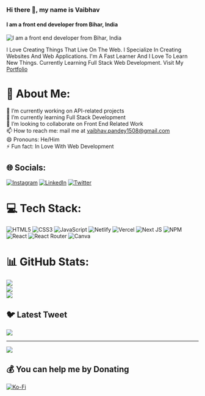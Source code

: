 ### Hi there 👋, my name is Vaibhav
#### I am a front end developer from Bihar, India
![I am a front end developer from Bihar, India](https://media.giphy.com/media/ZVik7pBtu9dNS/giphy.gif)

I Love Creating Things That Live On The Web. I Specialize In Creating Websites And Web Applications. I'm A Fast Learner And I Love To Learn New Things. Currently Learning Full Stack Web Development. Visit My [Portfolio](https://kumarvaibhav.vercel.app/)

# 💫 About Me:
🔭 I’m currently working on API-related projects<br>🌱 I’m currently learning Full Stack Development<br>👯 I’m looking to collaborate on Front End Related Work<br>📫 How to reach me: mail me at vaibhav.pandey1508@gmail.com<br>😄 Pronouns: He/Him<br>⚡ Fun fact: In Love With Web Development


## 🌐 Socials:
[![Instagram](https://img.shields.io/badge/Instagram-%23E4405F.svg?logo=Instagram&logoColor=white)](https://instagram.com/codeewithme) [![LinkedIn](https://img.shields.io/badge/LinkedIn-%230077B5.svg?logo=linkedin&logoColor=white)](https://linkedin.com/in/devXvaibhav) [![Twitter](https://img.shields.io/badge/Twitter-%231DA1F2.svg?logo=Twitter&logoColor=white)](https://twitter.com/SyntaxError408) 

# 💻 Tech Stack:
![HTML5](https://img.shields.io/badge/html5-%23E34F26.svg?style=for-the-badge&logo=html5&logoColor=white) ![CSS3](https://img.shields.io/badge/css3-%231572B6.svg?style=for-the-badge&logo=css3&logoColor=white) ![JavaScript](https://img.shields.io/badge/javascript-%23323330.svg?style=for-the-badge&logo=javascript&logoColor=%23F7DF1E) ![Netlify](https://img.shields.io/badge/netlify-%23000000.svg?style=for-the-badge&logo=netlify&logoColor=#00C7B7) ![Vercel](https://img.shields.io/badge/vercel-%23000000.svg?style=for-the-badge&logo=vercel&logoColor=white) ![Next JS](https://img.shields.io/badge/Next-black?style=for-the-badge&logo=next.js&logoColor=white) ![NPM](https://img.shields.io/badge/NPM-%23000000.svg?style=for-the-badge&logo=npm&logoColor=white) ![React](https://img.shields.io/badge/react-%2320232a.svg?style=for-the-badge&logo=react&logoColor=%2361DAFB) ![React Router](https://img.shields.io/badge/React_Router-CA4245?style=for-the-badge&logo=react-router&logoColor=white) ![Canva](https://img.shields.io/badge/Canva-%2300C4CC.svg?style=for-the-badge&logo=Canva&logoColor=white)
# 📊 GitHub Stats:
![](https://github-readme-stats.vercel.app/api?username=prgVaibhav&theme=nightowl&hide_border=false&include_all_commits=false&count_private=false)<br/>
![](https://github-readme-streak-stats.herokuapp.com/?user=prgVaibhav&theme=nightowl&hide_border=false)<br/>
![](https://github-readme-stats.vercel.app/api/top-langs/?username=prgVaibhav&theme=nightowl&hide_border=false&include_all_commits=false&count_private=false&layout=compact)

## 🐦 Latest Tweet
[![](https://gtce.itsvg.in/api?username=SyntaxError408)](https://github.com/VishwaGauravIn/github-twitter-card-embed)

---
[![](https://visitcount.itsvg.in/api?id=prgVaibhav&icon=5&color=8)](https://visitcount.itsvg.in)

  ## 💰 You can help me by Donating
  [![Ko-Fi](https://img.shields.io/badge/Ko--fi-F16061?style=for-the-badge&logo=ko-fi&logoColor=white)](https://ko-fi.com/devXvaibhav) 

  
<!-- Proudly created with GPRM ( https://gprm.itsvg.in ) -->
